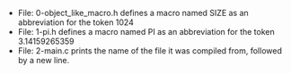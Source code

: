 * File: 0-object_like_macro.h defines a macro named SIZE as an abbreviation for the token 1024
* File: 1-pi.h defines a macro named PI as an abbreviation for the token 3.14159265359
* File: 2-main.c prints the name of the file it was compiled from, followed by a new line.
